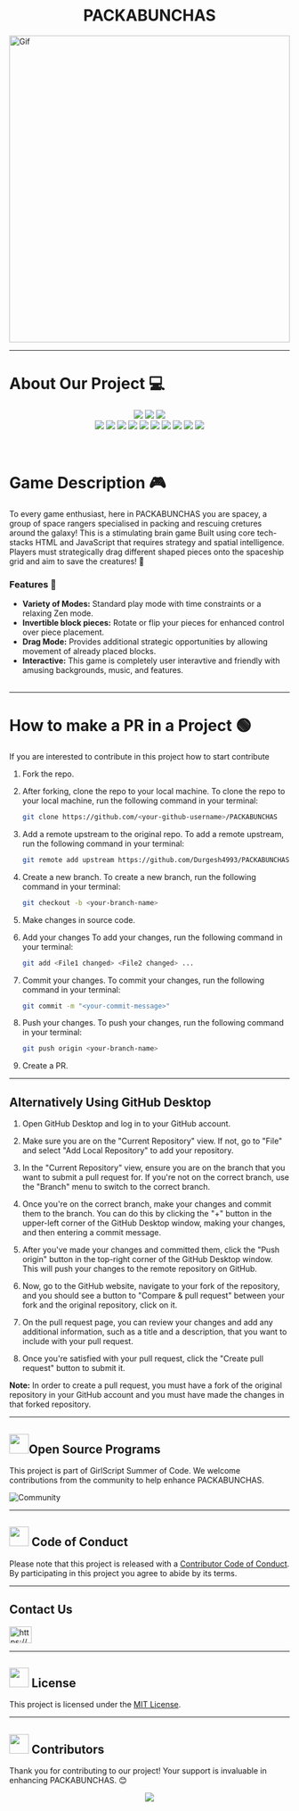 <div align="center">
  <h1>PACKABUNCHAS</h1>
</div>

<div>
  <img src="https://github.com/GameSphere-MultiPlayer/PACKABUNCHAS/assets/133582566/33ab5d09-bb16-4501-a74a-8c3a41c25f4b" alt="Gif" width="100%" Height="550"/>
</div>

<hr>

# About Our Project 💻
<div align="center">
<img src="https://forthebadge.com/images/badges/built-with-love.svg" />
<img src="https://forthebadge.com/images/badges/uses-brains.svg" />
<img src="https://forthebadge.com/images/badges/powered-by-responsibility.svg" />
  <br>
<img src="https://img.shields.io/github/repo-size/GameSphere-MultiPlayer/PACKABUNCHAS?style=for-the-badge" />
   <img src="https://img.shields.io/github/issues-pr/GameSphere-MultiPlayer/PACKABUNCHAS?style=for-the-badge" />

  <img src="https://img.shields.io/github/issues/GameSphere-MultiPlayer/PACKABUNCHAS?style=for-the-badge" />
  <img src="https://img.shields.io/github/issues-closed-raw/GameSphere-MultiPlayer/PACKABUNCHAS?style=for-the-badge" />
   <img src="https://img.shields.io/github/issues-pr-closed-raw/GameSphere-MultiPlayer/PACKABUNCHAS?style=for-the-badge" />
  <img src="https://img.shields.io/github/license/GameSphere-MultiPlayer/PACKABUNCHAS?style=for-the-badge" />
  <img src="https://img.shields.io/github/forks/GameSphere-MultiPlayer/PACKABUNCHAS?style=for-the-badge" />
  <img src="https://img.shields.io/github/stars/GameSphere-MultiPlayer/PACKABUNCHAS?style=for-the-badge" />
  <img src="https://img.shields.io/github/contributors/GameSphere-MultiPlayer/PACKABUNCHAS?style=for-the-badge" />
  <img src="https://img.shields.io/github/last-commit/GameSphere-MultiPlayer/PACKABUNCHAS?style=for-the-badge" />
  </div>
    <br><br>

  # Game Description 🎮

  To every game enthusiast, here in PACKABUNCHAS you are spacey, a group of space rangers specialised in packing and rescuing cretures around the galaxy! This is a stimulating brain game Built using core tech-stacks HTML and JavaScript that requires strategy and spatial intelligence. Players must strategically drag different shaped pieces onto the spaceship grid and aim to save the creatures! 🚀

  ### Features 📃

  - <b>Variety of Modes:</b> Standard play mode with time constraints or a relaxing Zen mode.
- <b>Invertible block pieces:</b> Rotate or flip your pieces for enhanced control over piece placement.
- <b>Drag Mode:</b> Provides additional strategic opportunities by allowing movement of already placed blocks.
- <b>Interactive:</b> This game is completely user interavtive and friendly with amusing backgrounds, music, and features.
<br><br>

<hr>

  # How to make a PR in a Project 🟢

If you are interested to contribute in this project how to start contribute
<!-- in detail -->

1. Fork the repo.

2. After forking, clone the repo to your local machine.
To clone the repo to your local machine, run the following command in your terminal:
    
    ```bash
    git clone https://github.com/<your-github-username>/PACKABUNCHAS
    ```

3. Add a remote upstream to the original repo.
To add a remote upstream, run the following command in your terminal:
    
    ```bash
    git remote add upstream https://github.com/Durgesh4993/PACKABUNCHAS/
    ```

4. Create a new branch.
To create a new branch, run the following command in your terminal:
    
    ```bash
    git checkout -b <your-branch-name>
    ```

5. Make changes in source code.

6. Add your changes
To add your changes, run the following command in your terminal:
    
    ```bash
    git add <File1 changed> <File2 changed> ...
    ```
7. Commit your changes.
To commit your changes, run the following command in your terminal:
    
    ```bash
    git commit -m "<your-commit-message>"
    ```

8. Push your changes.
To push your changes, run the following command in your terminal:
    
    ```bash
    git push origin <your-branch-name>
    ```

9. Create a PR.

__________________________________________________________________________________________________________________________________________________________________

## Alternatively Using GitHub Desktop

1. Open GitHub Desktop and log in to your GitHub account.

2. Make sure you are on the "Current Repository" view. If not, go to "File" and select "Add Local Repository" to add your repository.

3. In the "Current Repository" view, ensure you are on the branch that you want to submit a pull request for. If you're not on the correct branch, use the "Branch" menu to switch to the correct branch.

4. Once you're on the correct branch, make your changes and commit them to the branch. You can do this by clicking the "+" button in the upper-left corner of the GitHub Desktop window, making your changes, and then entering a commit message.

5. After you've made your changes and committed them, click the "Push origin" button in the top-right corner of the GitHub Desktop window. This will push your changes to the remote repository on GitHub.

6. Now, go to the GitHub website, navigate to your fork of the repository, and you should see a button to "Compare & pull request" between your fork and the original repository, click on it.

7. On the pull request page, you can review your changes and add any additional information, such as a title and a description, that you want to include with your pull request.

8. Once you're satisfied with your pull request, click the "Create pull request" button to submit it.

**Note:** In order to create a pull request, you must have a fork of the original repository in your GitHub account and you must have made the changes in that forked repository.

<hr>

<!-- Open Source Programs -->
  <div>
    <h2><img src="https://github.com/Tarikul-Islam-Anik/Animated-Fluent-Emojis/blob/master/Emojis/Hand%20gestures/Flexed%20Biceps.png?raw=true" width="35" height="35" >Open Source Programs</h2>
  </div>

  This project is part of GirlScript Summer of Code. We welcome contributions from the community to help enhance PACKABUNCHAS.
  
![Community](https://github.com/GameSphere-MultiPlayer/Physi-c-Tech/assets/98798977/e79af9da-814e-487e-8a9a-85947384d3b2)

<hr>

<!-- Code of conduct -->
<div>
<h2><img src = "https://raw.githubusercontent.com/Tarikul-Islam-Anik/Animated-Fluent-Emojis/master/Emojis/Hand%20gestures/Handshake.png" width="35" height="35"> Code of Conduct</h2>
</div>

Please note that this project is released with a [Contributor Code of Conduct](.github/CODE_OF_CONDUCT.md). By participating in this project you agree to abide by its terms.

<hr>

## Contact Us
<div>
<a href="https://www.linkedin.com/in/durgesh4993/" target="blank"><img align="center" src="https://raw.githubusercontent.com/rahuldkjain/github-profile-readme-generator/master/src/images/icons/Social/linked-in-alt.svg" alt="https://www.linkedin.com/in/durgesh4993/" height="30" width="40" /></a>
</div>

<hr>

<!-- License -->
<div>
<h2><img src = "https://raw.githubusercontent.com/Tarikul-Islam-Anik/Animated-Fluent-Emojis/master/Emojis/Objects/Page%20with%20Curl.png" width="35" height="35"> License</h2>
</div>

This project is licensed under the [MIT License](./LICENSE).

<hr>

 <!-- Cotributors -->
<div>
  <h2><img src="https://raw.githubusercontent.com/Tarikul-Islam-Anik/Animated-Fluent-Emojis/master/Emojis/Smilies/Red%20Heart.png" width="35" height="35"> Contributors</h2>
</div>

Thank you for contributing to our project! Your support is invaluable in enhancing PACKABUNCHAS. 😊

<center>
<a href="https://github.com/GameSphere-MultiPlayer/PACKABUNCHAS/graphs/contributors">
  <img src="https://contrib.rocks/image?repo=GameSphere-MultiPlayer/PACKABUNCHAS" />
</a>
</center>

